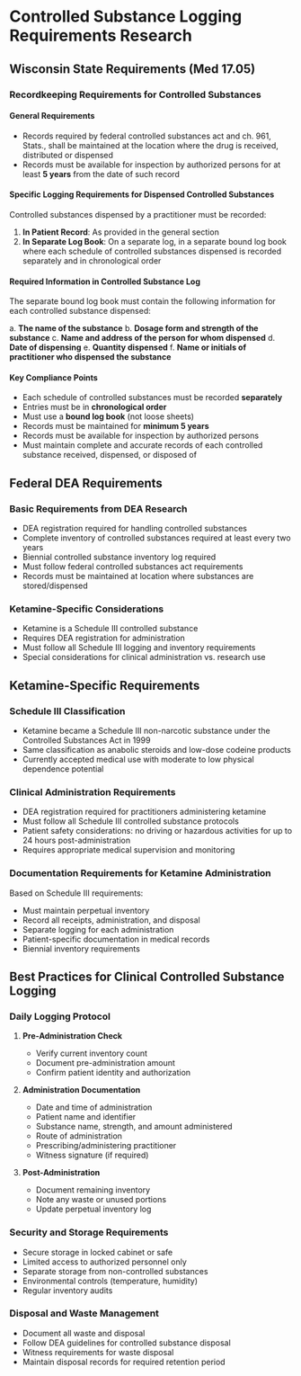 # Controlled Substance Logging Requirements Research

## Wisconsin State Requirements (Med 17.05)

### Recordkeeping Requirements for Controlled Substances

#### General Requirements
- Records required by federal controlled substances act and ch. 961, Stats., shall be maintained at the location where the drug is received, distributed or dispensed
- Records must be available for inspection by authorized persons for at least **5 years** from the date of such record

#### Specific Logging Requirements for Dispensed Controlled Substances
Controlled substances dispensed by a practitioner must be recorded:

1. **In Patient Record**: As provided in the general section
2. **In Separate Log Book**: On a separate log, in a separate bound log book where each schedule of controlled substances dispensed is recorded separately and in chronological order

#### Required Information in Controlled Substance Log
The separate bound log book must contain the following information for each controlled substance dispensed:

a. **The name of the substance**
b. **Dosage form and strength of the substance**
c. **Name and address of the person for whom dispensed**
d. **Date of dispensing**
e. **Quantity dispensed**
f. **Name or initials of practitioner who dispensed the substance**

#### Key Compliance Points
- Each schedule of controlled substances must be recorded **separately**
- Entries must be in **chronological order**
- Must use a **bound log book** (not loose sheets)
- Records must be maintained for **minimum 5 years**
- Records must be available for inspection by authorized persons
- Must maintain complete and accurate records of each controlled substance received, dispensed, or disposed of

## Federal DEA Requirements

### Basic Requirements from DEA Research
- DEA registration required for handling controlled substances
- Complete inventory of controlled substances required at least every two years
- Biennial controlled substance inventory log required
- Must follow federal controlled substances act requirements
- Records must be maintained at location where substances are stored/dispensed

### Ketamine-Specific Considerations
- Ketamine is a Schedule III controlled substance
- Requires DEA registration for administration
- Must follow all Schedule III logging and inventory requirements
- Special considerations for clinical administration vs. research use


## Ketamine-Specific Requirements

### Schedule III Classification
- Ketamine became a Schedule III non-narcotic substance under the Controlled Substances Act in 1999
- Same classification as anabolic steroids and low-dose codeine products
- Currently accepted medical use with moderate to low physical dependence potential

### Clinical Administration Requirements
- DEA registration required for practitioners administering ketamine
- Must follow all Schedule III controlled substance protocols
- Patient safety considerations: no driving or hazardous activities for up to 24 hours post-administration
- Requires appropriate medical supervision and monitoring

### Documentation Requirements for Ketamine Administration
Based on Schedule III requirements:
- Must maintain perpetual inventory
- Record all receipts, administration, and disposal
- Separate logging for each administration
- Patient-specific documentation in medical records
- Biennial inventory requirements

## Best Practices for Clinical Controlled Substance Logging

### Daily Logging Protocol
1. **Pre-Administration Check**
   - Verify current inventory count
   - Document pre-administration amount
   - Confirm patient identity and authorization

2. **Administration Documentation**
   - Date and time of administration
   - Patient name and identifier
   - Substance name, strength, and amount administered
   - Route of administration
   - Prescribing/administering practitioner
   - Witness signature (if required)

3. **Post-Administration**
   - Document remaining inventory
   - Note any waste or unused portions
   - Update perpetual inventory log

### Security and Storage Requirements
- Secure storage in locked cabinet or safe
- Limited access to authorized personnel only
- Separate storage from non-controlled substances
- Environmental controls (temperature, humidity)
- Regular inventory audits

### Disposal and Waste Management
- Document all waste and disposal
- Follow DEA guidelines for controlled substance disposal
- Witness requirements for waste disposal
- Maintain disposal records for required retention period

